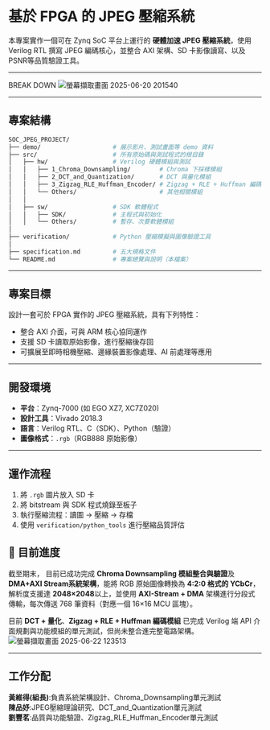 

# 基於 FPGA 的 JPEG 壓縮系統

本專案實作一個可在 Zynq SoC 平台上運行的 **硬體加速 JPEG 壓縮系統**，使用 Verilog RTL 撰寫 JPEG 編碼核心，並整合 AXI 架構、SD 卡影像讀寫、以及 PSNR等品質驗證工具。

---
BREAK DOWN
![螢幕擷取畫面 2025-06-20 201540](https://github.com/user-attachments/assets/8a93c548-5285-4dfe-909a-55bb45f8eb58)


---

## 專案結構

```bash
SOC_JPEG_PROJECT/
├── demo/                    # 展示影片、測試畫面等 demo 資料
├── src/                     # 所有原始碼與測試程式的根目錄
│   ├── hw/                  # Verilog 硬體模組與測試
│   │   ├── 1_Chroma_Downsampling/        # Chroma 下採樣模組
│   │   ├── 2_DCT_and_Quantization/       # DCT 與量化模組
│   │   ├── 3_Zigzag_RLE_Huffman_Encoder/ # Zigzag + RLE + Huffman 編碼模組
│   │   └── Others/                       # 其他相關模組
│   │
│   ├── sw/                  # SDK 軟體程式
│   │   ├── SDK/             # 主程式與初始化
│   │   └── Others/          # 暫存、次要軟體模組
│
├── verification/            # Python 壓縮模擬與圖像驗證工具
│
├── specification.md         # 五大規格文件
└── README.md                # 專案總覽與說明（本檔案）
```


---

## 專案目標

設計一套可於 FPGA 實作的 JPEG 壓縮系統，具有下列特性：

* 整合 AXI 介面，可與 ARM 核心協同運作
* 支援 SD 卡讀取原始影像，進行壓縮後存回
* 可擴展至即時相機壓縮、邊緣裝置影像處理、AI 前處理等應用

---

## 開發環境

* **平台**：Zynq-7000 (如 EGO XZ7, XC7Z020)
* **設計工具**：Vivado 2018.3
* **語言**：Verilog RTL、C（SDK）、Python（驗證）
* **圖像格式**：`.rgb`（RGB888 原始影像）

---

## 運作流程

1. 將 `.rgb` 圖片放入 SD 卡
2. 將 bitstream 與 SDK 程式燒錄至板子
3. 執行壓縮流程：讀圖 → 壓縮 → 存檔
4. 使用 `verification/python_tools` 進行壓縮品質評估

## 🔧 目前進度
截至期末，
目前已成功完成 **Chroma Downsampling 模組整合與驗證**及**DMA+AXI Stream系統架構**，能將 RGB 原始圖像轉換為 **4:2:0 格式的 YCbCr**，解析度支援達 **2048×2048**以上，並使用 **AXI-Stream + DMA** 架構進行分段式傳輸，每次傳送 768 筆資料（對應一個 16×16 MCU 區塊）。

目前 **DCT + 量化**、**Zigzag + RLE + Huffman 編碼模組** 已完成 Verilog 端 API 介面規劃與功能模組的單元測試，但尚未整合進完整電路架構。
![螢幕擷取畫面 2025-06-22 123513](https://github.com/user-attachments/assets/d7ef316d-230f-4e71-985e-7bea2ff07388)

---

## 工作分配

**黃維得(組長)**:負責系統架構設計、Chroma_Downsampling單元測試  
**陳品妤**:JPEG壓縮理論研究、DCT_and_Quantization單元測試  
**劉豐茗**:品質與功能驗證、Zigzag_RLE_Huffman_Encoder單元測試  

